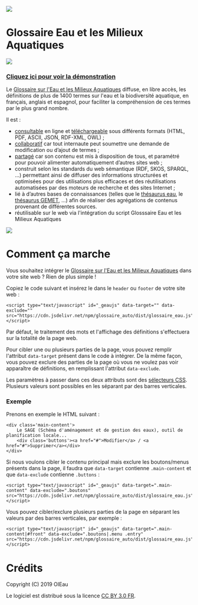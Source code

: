 [![](https://data.jsdelivr.com/v1/package/npm/glossaire_auto/badge)](https://www.jsdelivr.com/package/npm/glossaire_auto)

# Glossaire Eau et les Milieux Aquatiques

![](http://www.glossaire-eau.fr/themes/custom/glossaireless/img/glossaire-logo.png)

### [Cliquez ici pour voir la démonstration](http://www.glossaire-eau.fr/glossaire_auto/demo.html)

Le [Glossaire sur l'Eau et les Milieux Aquatiques](http://www.glossaire-eau.fr/) diffuse, en libre accès, les définitions de plus de 1400 termes sur l'eau et la biodiversité aquatique, en français, anglais et espagnol, pour faciliter la compréhension de ces termes par le plus grand nombre. 

Il est :

- [consultable](http://www.glossaire-eau.fr/glossaire) en ligne et [téléchargeable](http://www.glossaire-eau.fr/noeud/t%C3%A9l%C3%A9charger-le-glossaire) sous différents formats (HTML, PDF, ASCII, JSON, RDF-XML, OWL) ;
- [collaboratif](http://www.glossaire-eau.fr/noeud/comment-devenir-contributeur) car tout internaute peut soumettre une demande de modification ou d’ajout de termes ;
- [partagé](http://www.glossaire-eau.fr/noeud/comment-r%C3%A9utiliser-le-glossaire) car son contenu est mis à disposition de tous, et paramétré pour pouvoir alimenter automatiquement d’autres sites web ;
- construit selon les standards du web sémantique (RDF, SKOS, SPARQL, …) permettant ainsi de diffuser des informations structurées et optimisées pour des utilisations plus efficaces et des réutilisations automatisées par des moteurs de recherche et des sites Internet ;
- lié à d’autres bases de connaissances (telles que le [thésaurus eau](http://thesaurus.oieau.fr/thesaurus/), le [thésaurus GEMET](https://www.eionet.europa.eu/gemet/fr/themes/), …) afin de réaliser des agrégations de contenus provenant de différentes sources.
- réutilisable sur le web via l'intégration du script Glosssaire Eau et les Milieux Aquatiques

![](http://www.glossaire-eau.fr/glossaire_auto/readme.png)


# Comment ça marche

Vous souhaitez intégrer le [Glossaire sur l'Eau et les Milieux Aquatiques](http://www.glossaire-eau.fr/) dans votre site web ? Rien de plus simple !

Copiez le code suivant et insérez le dans le `header` ou `footer` de votre site web :

```
<script type="text/javascript" id="_geaujs" data-target="" data-exclude="" src="https://cdn.jsdelivr.net/npm/glossaire_auto/dist/glossaire_eau.js"></script>
```

Par défaut, le traitement des mots et l'affichage des définitions s'effectuera sur la totalité de la page web. 

Pour cibler une ou plusieurs parties de la page, vous pouvez remplir l'attribut `data-target` présent dans le code à intégrer. De la même façon, vous pouvez exclure des parties de la page où vous ne voulez pas voir apparaître de définitions, en remplissant l'attribut `data-exclude`.

Les paramètres à passer dans ces deux attributs sont des [sélecteurs CSS](https://developer.mozilla.org/fr/docs/Web/CSS/S%C3%A9lecteurs_CSS). Plusieurs valeurs sont possibles en les séparant par des barres verticales.

### Exemple

Prenons en exemple le HTML suivant : 

```
<div class='main-content'>
	Le SAGE (Schéma d'aménagement et de gestion des eaux), outil de planification locale...
	<div class='buttons'><a href="#">Modifier</a> / <a href="#">Supprimer</a></div>
</div>
```

Si nous voulons cibler le contenu principal mais exclure les boutons/menus présents dans la page, il faudra que `data-target` contienne `.main-content` et que `data-exclude` contienne `.buttons` :

```
<script type="text/javascript" id="_geaujs" data-target=".main-content" data-exclude=".boutons" src="https://cdn.jsdelivr.net/npm/glossaire_auto/dist/glossaire_eau.js"></script>
```

Vous pouvez cibler/exclure plusieurs parties de la page en séparant les valeurs par des barres verticales, par exemple :

```
<script type="text/javascript" id="_geaujs" data-target=".main-content|#front" data-exclude=".boutons|.menu .entry" src="https://cdn.jsdelivr.net/npm/glossaire_auto/dist/glossaire_eau.js"></script>
```

# Crédits


Copyright (C) 2019 OIEau

Le logiciel est distribué sous la licence [CC BY 3.0 FR](http://creativecommons.fr/licences/).
